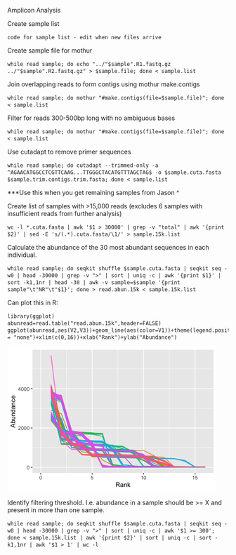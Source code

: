 Amplicon Analysis

Create sample list
```
code for sample list - edit when new files arrive
```

Create sample file for mothur
```
while read sample; do echo "../"$sample".R1.fastq.gz	../"$sample".R2.fastq.gz" > $sample.file; done < sample.list
```

Join overlapping reads to form contigs using mothur make.contigs
```
while read sample; do mothur "#make.contigs(file=$sample.file)"; done < sample.list
```

Filter for reads 300-500bp long with no ambiguous bases
```
while read sample; do mothur "#make.contigs(file=$sample.file)"; done < sample.list
```

Use cutadapt to remove primer sequences
```
while read sample; do cutadapt --trimmed-only -a ^AGAACATGGCCTCGTTCAAG...TTGGGCTACATGTTTAGCTAG$ -o $sample.cuta.fasta $sample.trim.contigs.trim.fasta; done < sample.list
```
***Use this when you get remaining samples from Jason ^

Create list of samples with >15,000 reads (excludes 6 samples with insufficient reads from further analysis)
```
wc -l *.cuta.fasta | awk '$1 > 30000' | grep -v "total" | awk '{print $2}' | sed -E 's/(.*).cuta.fasta/\1/' > sample.15k.list
```

Calculate the abundance of the 30 most abundant sequences in each individual.
```
while read sample; do seqkit shuffle $sample.cuta.fasta | seqkit seq -w0 | head -30000 | grep -v ">" | sort | uniq -c | awk '{print $1}' | sort -k1,1nr | head -30 | awk -v sample=$sample '{print sample"\t"NR"\t"$1}'; done > read.abun.15k < sample.15k.list
```

Can plot this in R:
```
library(ggplot)
abunread=read.table("read.abun.15k",header=FALSE)
ggplot(abunread,aes(V2,V3))+geom_line(aes(color=V1))+theme(legend.position = "none")+xlim(c(0,16))+xlab("Rank")+ylab("Abundance")
```

![plot](rank.read.abun.plot.png)


Identify filtering threshold. I.e. abundance in a sample should be >= X and present in more than one sample.
```
while read sample; do seqkit shuffle $sample.cuta.fasta | seqkit seq -w0 | head -30000 | grep -v ">" | sort | uniq -c | awk '$1 >= 300'; done < sample.15k.list | awk '{print $2}' | sort | uniq -c | sort -k1,1nr | awk '$1 > 1' | wc -l
```


